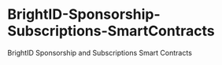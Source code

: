 # BrightID-Sponsorship-Subscriptions-SmartContracts
BrightID Sponsorship and Subscriptions Smart Contracts
